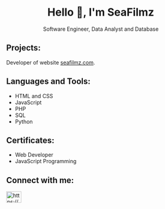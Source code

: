 <h1 align="center">Hello 👋, I'm SeaFilmz</h1>
<p align="center">Software Engineer, Data Analyst and Database</p>

<h2 align="left">Projects:</h2>
<p align="left">Developer of website <a href="https://seafilmz.com">seafilmz.com</a>.</p>

<h2 align="left">Languages and Tools:</h2>
<ul>
  <li>HTML and CSS</li>
  <li>JavaScript</li>
  <li>PHP</li>
  <li>SQL</li>
  <li>Python</li>
</ul>

<h2 align="left">Certificates:</h2>
<ul>
  <li>Web Developer</li>
  <li>JavaScript Programming</li>
</ul>

<h2 align="left">Connect with me:</h2>
<p align="left">
<a href="https://linkedin.com/in/https://www.linkedin.com/in/danls20/" target="blank"><img align="center" src="https://raw.githubusercontent.com/rahuldkjain/github-profile-readme-generator/master/src/images/icons/Social/linked-in-alt.svg" alt="https://www.linkedin.com/in/danls20/" height="30" width="40" /></a>
</p>
